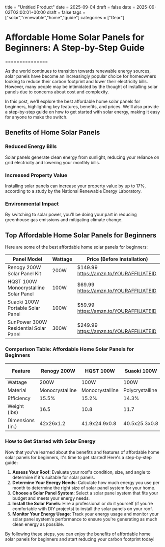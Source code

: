 title = "Untitled Product"
date = 2025-09-04
draft = false
date = 2025-09-02T02:00:01+00:00
draft = false
tags = ["solar","renewable","home","guide"]
categories = ["Gear"]
# Affordable Home Solar Panels for Beginners: A Step-by-Step Guide
===============

As the world continues to transition towards renewable energy sources, solar panels have become an increasingly popular choice for homeowners looking to reduce their carbon footprint and lower their electricity bills. However, many people may be intimidated by the thought of installing solar panels due to concerns about cost and complexity.

In this post, we'll explore the best affordable home solar panels for beginners, highlighting key features, benefits, and prices. We'll also provide a step-by-step guide on how to get started with solar energy, making it easy for anyone to make the switch.

## Benefits of Home Solar Panels

### Reduced Energy Bills
Solar panels generate clean energy from sunlight, reducing your reliance on grid electricity and lowering your monthly bills.

### Increased Property Value
Installing solar panels can increase your property value by up to 17%, according to a study by the National Renewable Energy Laboratory.

### Environmental Impact
By switching to solar power, you'll be doing your part in reducing greenhouse gas emissions and mitigating climate change.

## Top Affordable Home Solar Panels for Beginners

Here are some of the best affordable home solar panels for beginners:

| **Panel Model** | **Wattage** | **Price (Before Installation)** |
| --- | --- | --- |
| Renogy 200W Solar Panel Kit | 200W | $149.99 https://amzn.to/YOURAFFILIATEID |
| HQST 100W Monocrystalline Solar Panel | 100W | $69.99 https://amzn.to/YOURAFFILIATEID |
| Suaoki 100W Portable Solar Panel | 100W | $59.99 https://amzn.to/YOURAFFILIATEID |
| SunPower 300W Residential Solar Panel | 300W | $249.99 https://amzn.to/YOURAFFILIATEID |

### Comparison Table: Affordable Home Solar Panels for Beginners

| **Feature** | **Renogy 200W** | **HQST 100W** | **Suaoki 100W** | **SunPower 300W** |
| --- | --- | --- | --- | --- |
| Wattage | 200W | 100W | 100W | 300W |
| Material | Monocrystalline | Monocrystalline | Polycrystalline | Monocrystalline |
| Efficiency | 15.5% | 15.2% | 14.3% | 22.6% |
| Weight (lbs) | 16.5 | 10.8 | 11.7 | 39.4 |
| Dimensions (in.) | 42x26x1.2 | 41.9x24.9x0.8 | 40.5x25.3x0.8 | 47.6x27.8x1.6 |

### How to Get Started with Solar Energy

Now that you've learned about the benefits and features of affordable home solar panels for beginners, it's time to get started! Here's a step-by-step guide:

1. **Assess Your Roof**: Evaluate your roof's condition, size, and angle to determine if it's suitable for solar panels.
2. **Determine Your Energy Needs**: Calculate how much energy you use per month to determine the right size of solar panel system for your home.
3. **Choose a Solar Panel System**: Select a solar panel system that fits your budget and meets your energy needs.
4. **Install the Solar Panels**: Hire a professional or do it yourself (if you're comfortable with DIY projects) to install the solar panels on your roof.
5. **Monitor Your Energy Usage**: Track your energy usage and monitor your solar panel system's performance to ensure you're generating as much clean energy as possible.

By following these steps, you can enjoy the benefits of affordable home solar panels for beginners and start reducing your carbon footprint today!
